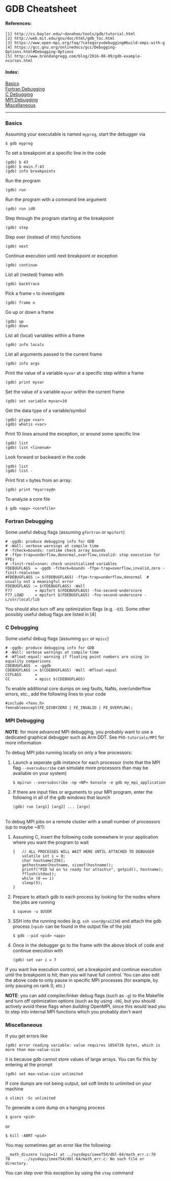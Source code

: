 # GDB Cheatsheet
#### References:

    [1] http://cs.baylor.edu/~donahoo/tools/gdb/tutorial.html
    [2] http://web.mit.edu/gnu/doc/html/gdb_toc.html
    [3] https://www.open-mpi.org/faq/?category=debugging#build-ompi-with-g
    [4] https://gcc.gnu.org/onlinedocs/gcc/Debugging-Options.html#Debugging-Options
    [5] http://www.brendangregg.com/blog/2016-08-09/gdb-example-ncurses.html

#### Index:

[Basics](#basics)<br>
[Fortran Debugging](#fortran-debugging)<br>
[C Debugging](#c-debugging)<br>
[MPI Debugging](#mpi-debugging)<br>
[Miscellaneous](#miscellaneous)<br>

---

### Basics
Assuming your executable is named `myprog`, start the debugger via
```
$ gdb myprog
```

To set a breakpoint at a specific line in the code
```
(gdb) b 43
(gdb) b main.f:43
(gdb) info breakpoints
```

Run the program
```
(gdb) run
```

Run the program with a command line argument
```
(gdb) run id0
```

Step through the program starting at the breakpoint
```
(gdb) step
```

Step over (instead of into) functions
```
(gdb) next
```

Continue execution until next breakpoint or exception
```
(gdb) continue
```

List all (nested) frames with
```
(gdb) backtrace
```

Pick a frame `n` to investigate
```
(gdb) frame n
```

Go up or down a frame
```
(gdb) up
(gdb) down
```

List all (local) variables within a frame
```
(gdb) info locals
```

List all arguments passed to the current frame
```
(gdb) info args
```

Print the value of a variable `myvar` at a specific step within a frame
```
(gdb) print myvar
```

Set the value of a variable `myvar` within the current frame
```
(gdb) set variable myvar=10
```

Get the data type of a variable/symbol
```
(gdb) ptype <var>
(gdb) whatis <var>
```

Print 10 lines around the exception, or around some specific line
```
(gdb) list
(gdb) list <linenum>
```

Look forward or backward in the code
```
(gdb) list 
(gdb) list -
```

Print first `n` bytes from an array:
```
(gdb) print *myarray@n
```

To analyze a core file
```
$ gdb <app> <corefile>
```

### Fortran Debugging
Some useful debug flags (assuming `gfortran` or `mpifort`)
```
# -ggdb: produce debugging info for GDB
# -Wall: verbose warnings at compile time
# -fcheck=bounds: runtime check array bounds
# -ffpe-trap=underflow,denormal,overflow,invalid: stop execution for FPEs
# -finit-real=snan: check uninitialized variables
FDEBUGFLAGS  = -ggdb -fcheck=bounds -ffpe-trap=overflow,invalid,zero -finit-real=snan
#FDEBUGFLAGS := $(FDEBUGFLAGS) -ffpe-trap=underflow,denormal  # usually not a meaningful error
FDEBUGFLAGS := $(FDEBUGFLAGS) -Wall
F77          = mpifort $(FDEBUGFLAGS) -fno-second-underscore
F77_LOAD     = mpifort $(FDEBUGFLAGS) -fno-second-underscore -L/usr/local/lib
```
You should also turn off any optimization flags (e.g. `-O3`). Some other possibly useful debug flags are listed in [4]


### C Debugging
Some useful debug flags (assuming `gcc` or `mpicc`)
```
# -ggdb: produce debugging info for GDB
# -Wall: verbose warnings at compile time
# -Wfloat-equal: warning if floating point numbers are using in equality comparisons
CDEBUGFLAGS  = -ggdb 
CDEBUGFLAGS := $(CDEBUGFLAGS) -Wall -Wfloat-equal
CCFLAGS      = 
CC           = mpicc $(CDEBUGFLAGS)
```

To enable additional core dumps on seg faults, NaNs, over/underflow errors, etc., add the following lines to your code
```
#include <fenv.h>
feenableexcept(FE_DIVBYZERO | FE_INVALID | FE_OVERFLOW);
```

### MPI Debugging

**NOTE**: for more advanced MPI debugging, you probably want to use a dedicated graphical debugger such as Arm DDT. See `PhD-tutorials/MPI` for more information

To debug MPI jobs running locally on only a few processors:
1. Launch a seperate gdb instance for each processor (note that the MPI flag `--oversubscribe` can simulate more processors than may be available on your system)
    ```
    $ mpirun --oversubscribe -np <NP> konsole -e gdb my_mpi_application
    ```

2. If there are input files or arguments to your MPI program, enter the following in all of the gdb windows that launch
    ```
    (gdb) run [arg1] [arg2] ... [argn]
    ```

<br>To debug MPI jobs on a remote cluster with a small number of processors (up to maybe ~8?):
1. Assuming C, insert the following code somewhere in your application where you want the program to wait
    ```
    {   // ALL PROCESSES WILL WAIT HERE UNTIL ATTACHED TO DEBUGGER
        volatile int i = 0;
        char hostname[256];
        gethostname(hostname, sizeof(hostname));
        printf("PID %d on %s ready for attach\n", getpid(), hostname);
        fflush(stdout);
        while (0 == i)
        sleep(5);
    }
    ```

2. Prepare to attach gdb to each process by looking for the nodes where the jobs are running
    ```
    $ squeue -u $USER
    ```

3. SSH into the running nodes (e.g. `ssh user@gra1234`) and attach the gdb process (`<pid>` can be found in the output file of the job)
    ```
    $ gdb --pid <pid> <app>
    ```
  
4. Once in the debugger go to the frame with the above block of code and continue execution with
    ```
    (gdb) set var i = 7
    ```

If you want live execution control, set a breakpoint and continue execution until the breakpoint is hit; then you will have full control.  You can also edit the above code to only pause in specific MPI processes (for example, by only pausing on rank 0, etc.)

**NOTE**: you can add compiler/linker debug flags (such as `-g`) to the Makefile and turn off optimization options (such as by using `-O0`), but you should actively avoid these flags when *building* OpenMPI, since this would lead you to step into internal MPI functions which you probably don't want

### Miscellaneous

If you get errors like
```
(gdb) error reading variable: value requires 1054728 bytes, which is more than max-value-size
```
it is because gdb cannot store values of large arrays. You can fix this by entering at the prompt
```
(gdb) set max-value-size unlimited
```
 
If core dumps are not being output, set soft limits to unlimited on your machine
```
$ ulimit -Sc unlimited
```

To generate a core dump on a hanging process
```
$ gcore <pid>
```
or
```
$ kill -ABRT <pid>
```

You may sometimes get an error like the following:
```
__math_divzero (sign=1) at ../sysdeps/ieee754/dbl-64/math_err.c:70
70      ../sysdeps/ieee754/dbl-64/math_err.c: No such file or directory.
```
You can step over this exception by using the `step` command


